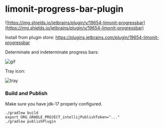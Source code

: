 # limonit-progress-bar-plugin

![https://img.shields.io/jetbrains/plugin/v/19654-limonit-progressbar](https://img.shields.io/jetbrains/plugin/v/19654-limonit-progressbar)

Install from plugin store: https://plugins.jetbrains.com/plugin/19654-limonit-progressbar

Determinate and indeterminate progress bars:

![gif](https://i.imgur.com/b5PSwgk.gif)

Tray icon:

![tray](https://i.imgur.com/Y7hWQPk.png)

### Build and Publish

Make sure you have jdk-17 properly configured.

```shell
./gradlew build
export ORG_GRADLE_PROJECT_intellijPublishToken="..."
./gradlew publishPlugin
```
